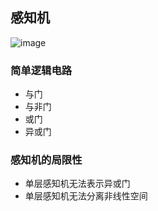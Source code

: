 ## 感知机
![image](https://user-images.githubusercontent.com/13389058/157178238-48efd950-f821-4646-8ac2-7a4031dcee9a.png)

### 简单逻辑电路
* 与门
* 与非门
* 或门
* 异或门

### 感知机的局限性
* 单层感知机无法表示异或门
* 单层感知机无法分离非线性空间
